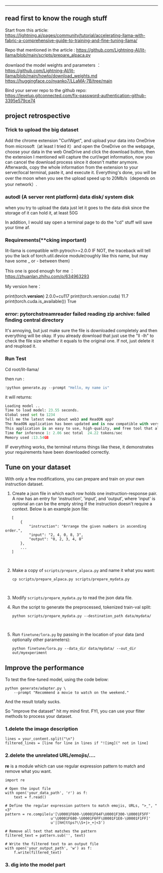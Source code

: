 
---

## read first to know the rough stuff

Start from this article: https://lightning.ai/pages/community/tutorial/accelerating-llama-with-fabric-a-comprehensive-guide-to-training-and-fine-tuning-llama/

Repo that mentioned in the article : https://github.com/Lightning-AI/lit-llama/blob/main/scripts/prepare_alpaca.py

downlaod the model weights and parameters ：https://github.com/Lightning-AI/lit-llama/blob/main/howto/download_weights.md    https://huggingface.co/nyanko7/LLaMA-7B/tree/main

Bind your server repo to the github repo: https://levelup.gitconnected.com/fix-password-authentication-github-3395e579ce74



## project retrospective

### Trick to upload the big dataset

Add the chrome extension "CurlWget", and upload your data into OneDrive from microsoft（at least I tried it）and open the OneDrive on the webpage, choose your data in the web OneDrive and click the download button, then the extension I mentioned will capture the curl/wget information, now you can cancel the download process since it doesn't matter anymore. Afterwards, copy the whole information from the extension to your server/local terminal, paste it, and execute it. Everything's done, you will be over the moon when you see the upload speed up to 20Mb/s（depends on your network）.

### autodl (A server rent platform) data disk/ system disk 

when you try to upload the data just let it goes to the data disk since the storage of it can hold it, at least 50G

In addition, I would say open a terminal page to do the "cd" stuff will save your time af.

### Requirements(**cking important) 

lit-llama is compatible with pytroch>=2.0.0 IF NOT, the traceback will tell you the lack of torch.util.device module(roughly like this name, but may have some _ or - between them)

This one is good enough for me ：https://zhuanlan.zhihu.com/p/634963293 

My version here：

print(torch.__version__)	2.0.0+cu117
print(torch.version.cuda)		11.7
print(torch.cuda.is_available())	True

### error: pytorchstreamreader failed reading zip archive: failed finding central directory 

It's annoying, but just make sure the file is downloaded completely and then everything will be okay. If you already download that just use the "ll -lh" to check the file size whether it equals to the original one. If not, just delete it and reupload it. 



### Run Test

Cd root/lit-llama/    

then  run : 

```Python
!python generate.py --prompt "Hello, my name is"
```

it will returns:

```python
Loading model ..
Time to load model: 23.55 seconds.
Global seed set to 1234
Tell me the latest news about web3 and ReadON app?
The ReadON application has been updated and is now compatible with version 1.0.5.2285 of Web.
This application is an easy to use, high-quality, and free tool that allows you to
Time for inference 1: 2.06 sec total  24.22 tokens/sec
Memory used :13.54GB
```

IF everything works, the terminal returns things like these, it demonstrates your requirements have been downloaded correctly.



## Tune on your dataset

With only a few modifications, you can prepare and train on your own instruction dataset.

1. Create a json file in which each row holds one instruction-response pair. A row has an entry for 'instruction', 'input', and 'output', where 'input' is optional an can be the empty string if the instruction doesn't require a context. Below is an example json file:

```
   [
       {
           "instruction": "Arrange the given numbers in ascending order.",
           "input": "2, 4, 0, 8, 3",
           "output": "0, 2, 3, 4, 8"
       },
       ...
   ]
```

   ​

2. Make a copy of `scripts/prepare_alpaca.py` and name it what you want:

   ```
   cp scripts/prepare_alpaca.py scripts/prepare_mydata.py
   ```

   ​

3. Modify `scripts/prepare_mydata.py` to read the json data file.

4. Run the script to generate the preprocessed, tokenized train-val split:

   ```
   python scripts/prepare_mydata.py --destination_path data/mydata/
   ```

   ​

5. Run `finetune/lora.py` by passing in the location of your data (and optionally other parameters):

   ```
   python finetune/lora.py --data_dir data/mydata/ --out_dir out/myexperiment
   ```



## Improve the performance

To test the fine-tuned model, using the code below:
```
python generate/adapter.py \
    --prompt "Recommend a movie to watch on the weekend." 
```

And the result totally sucks.

So "improve the dataset" hit my mind first. FYI, you can use your fliter methods to process your dataset.

### 1.delete the image description 

```
lines = your_content.split("\n")
filtered_lines = [line for line in lines if "![img](" not in line]
```
### 2.delete the unrelated URL/emojis/....

**re** is a module which can use regular expression pattern to match and remove what you want.

```
import re

# Open the input file
with open('your_data_path', 'r') as f:
    text = f.read()

# Define the regular expression pattern to match emojis, URLs, ">_", "<3"
pattern = re.compile(u'[\U0001F600-\U0001F64F\U0001F300-\U0001F5FF'
                     u'\U0001F680-\U0001F6FF\U0001F1E0-\U0001F1FF]'
                     u'|[hH]ttps?\\S+|>_+|<3')

# Remove all text that matches the pattern
filtered_text = pattern.sub('', text)

# Write the filtered text to an output file
with open('your_output_path', 'w') as f:
    f.write(filtered_text)
```
### 3. dig into the model part

